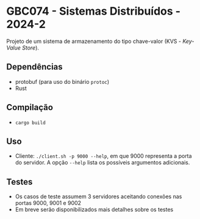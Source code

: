 # GBC074 - Sistemas Distribuídos - 2024-2

Projeto de um sistema de armazenamento do tipo chave-valor (KVS - _Key-Value Store_).

## Dependências

* protobuf (para uso do binário `protoc`)
* Rust

## Compilação

* `cargo build`

## Uso

* Cliente: `./client.sh -p 9000 --help`, em que 9000 representa a porta do servidor. A opção `--help` lista os possíveis argumentos adicionais.


## Testes

* Os casos de teste assumem 3 servidores aceitando conexões nas portas 9000, 9001 e 9002
* Em breve serão disponibilizados mais detalhes sobre os testes
